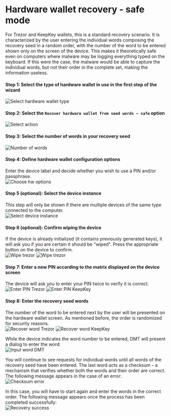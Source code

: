 # Hardware wallet recovery - safe mode

For Trezor and KeepKey wallets, this is a standard recovery scenario. It is characterized by the user entering the individual words composing the recovery seed in a random order, with the number of the word to be entered shown only on the screen of the device. This makes it theoretically safe even on computers where malware may be logging everything typed on the keyboard. If this were the case, the malware would be able to capture the individual words, but not their order in the complete set, making the information useless.

#### Step 1: Select the type of hardware wallet in use in the first step of the wizard  
![Select hardware wallet type](img/hwri/rec-hwtype.png)

#### Step 2: Select the `Recover hardware wallet from seed words – safe` option  
![Select action](img/hwri/rec-action-safe.png)

#### Step 3: Select the number of words in your recovery seed  
![Number of words](img/hwri/rec-number-of-words.png)

#### Step 4: Define hardware wallet configuration options
Enter the device label and decide whether you wish to use a PIN and/or passphrase.  
![Choose hw options](img/hwri/rec-options-safe.png)

#### Step 5 (optional): Select the device instance
This step will only be shown if there are multiple devices of the same type connected to the computer.  
![Select device instance](img/hwri/rec-init-hw-instance.png)

#### Step 6 (optional): Confirm wiping the device
If the device is already initialized (it contains previously generated keys), it will ask you if you are certain it should be "wiped". Press the appropriate button on the device to confirm.  
![Wipe trezor](img/hwri/trezor-wipe.jpg)
![Wipe trezor](img/hwri/keepkey-wipe.jpg) 

#### Step 7: Enter a new PIN according to the matrix displayed on the device screen
The device will ask you to enter your PIN twice to verify it is correct.  
![Enter PIN Trezor](img/hwri/trezor-pin.jpg)
![Enter PIN KeepKey](img/hwri/keepkey-pin.jpg) 

#### Step 8: Enter the recovery seed words
The number of the word to be entered next by the user will be presented on the hardware wallet screen. As mentioned before, the order is randomized for security reasons.  
![Recover word Trezor](img/hwri/trezor-recover-word.jpg)
![Recover word KeepKey](img/hwri/keepkey-recover-word.jpg)

While the device indicates the word number to be entered, DMT will present a dialog to enter the word:  
![Input word DMT](img/hwri/rec-word-input.png)

You will continue to see requests for individual words until all words of the recovery seed have been entered. The last word acts as a checksum – a mechanism that verifies whether both the words and their order are correct. The following message appears in the case of an error:  
![Checksum error](img/hwri/rec-checksum-error.png)

In this case, you will have to start again and enter the words in the correct order. The following message appears once the process has been completed successfully:  
![Recovery success](img/hwri/rec-init-success.png)

